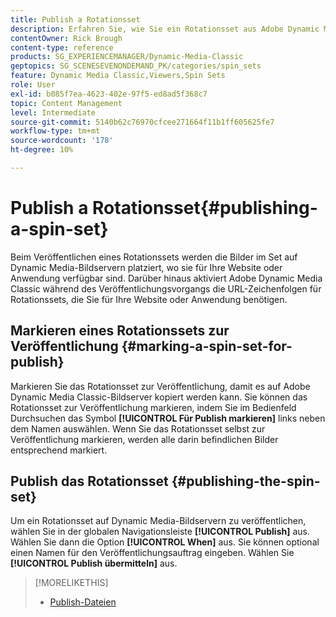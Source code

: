```yaml
---
title: Publish a Rotationsset
description: Erfahren Sie, wie Sie ein Rotationsset aus Adobe Dynamic Media Classic veröffentlichen.
contentOwner: Rick Brough
content-type: reference
products: SG_EXPERIENCEMANAGER/Dynamic-Media-Classic
geptopics: SG_SCENESEVENONDEMAND_PK/categories/spin_sets
feature: Dynamic Media Classic,Viewers,Spin Sets
role: User
exl-id: b085f7ea-4623-402e-97f5-ed8ad5f368c7
topic: Content Management
level: Intermediate
source-git-commit: 5140b62c76970cfcee271664f11b1ff605625fe7
workflow-type: tm+mt
source-wordcount: '178'
ht-degree: 10%

---
```


# Publish a Rotationsset{#publishing-a-spin-set}

Beim Veröffentlichen eines Rotationssets werden die Bilder im Set auf Dynamic Media-Bildservern platziert, wo sie für Ihre Website oder Anwendung verfügbar sind. Darüber hinaus aktiviert Adobe Dynamic Media Classic während des Veröffentlichungsvorgangs die URL-Zeichenfolgen für Rotationssets, die Sie für Ihre Website oder Anwendung benötigen.

## Markieren eines Rotationssets zur Veröffentlichung {#marking-a-spin-set-for-publish}

Markieren Sie das Rotationsset zur Veröffentlichung, damit es auf Adobe Dynamic Media Classic-Bildserver kopiert werden kann. Sie können das Rotationsset zur Veröffentlichung markieren, indem Sie im Bedienfeld Durchsuchen das Symbol **[!UICONTROL Für Publish markieren]** links neben dem Namen auswählen. Wenn Sie das Rotationsset selbst zur Veröffentlichung markieren, werden alle darin befindlichen Bilder entsprechend markiert.

## Publish das Rotationsset {#publishing-the-spin-set}

Um ein Rotationsset auf Dynamic Media-Bildservern zu veröffentlichen, wählen Sie in der globalen Navigationsleiste **[!UICONTROL Publish]** aus. Wählen Sie dann die Option **[!UICONTROL When]** aus. Sie können optional einen Namen für den Veröffentlichungsauftrag eingeben. Wählen Sie **[!UICONTROL Publish übermitteln]** aus.

>[!MORELIKETHIS]
>
>* [Publish-Dateien](publishing-files.md#publishing_files)

